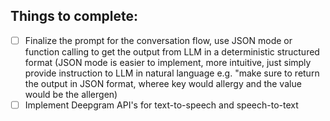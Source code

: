 ## Things to complete:
- [ ] Finalize the prompt for the conversation flow, use JSON mode or function calling to get the output from LLM in a deterministic structured format (JSON mode is easier to implement, more intuitive, just simply provide instruction to LLM in natural language e.g. "make sure to return the output in JSON format, wheree key would allergy and the value would be the allergen)
- [ ] Implement Deepgram API's for text-to-speech and speech-to-text